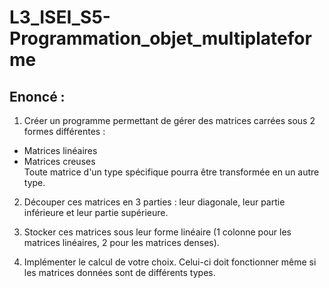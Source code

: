 # L3_ISEI_S5-Programmation_objet_multiplateforme

## Enoncé : 
1. Créer un programme permettant de gérer des matrices carrées sous 2 formes différentes : 
- Matrices linéaires
- Matrices creuses<br>
Toute matrice d'un type spécifique pourra être transformée en un autre type.

2. Découper ces matrices en 3 parties : leur diagonale, leur partie inférieure et leur partie supérieure.

3. Stocker ces matrices sous leur forme linéaire (1 colonne pour les matrices linéaires, 2 pour les matrices denses).

4. Implémenter le calcul de votre choix. Celui-ci doit fonctionner même si les matrices données sont de différents types.
